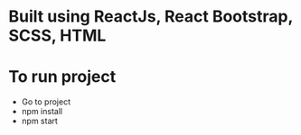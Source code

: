 # Built using ReactJs, React Bootstrap, SCSS, HTML

# To run project 

- Go to project
- npm install
- npm start
